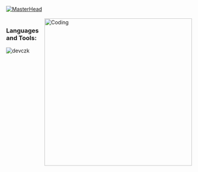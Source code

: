 [![MasterHead](https://wallpapers.com/images/hd/1920x1080-aesthetic-glrfk0ntspz3tvxg.jpg)](https://images.alphacoders.com/976/976901.jpg)
<br><br>
<img align="right" alt="Coding" width="400" src="https://dl.openseauserdata.com/cache/originImage/files/527a9783c28c70962773a73db797ea4d.gif">



<h3 align="left">Languages and Tools:</h3>



<p><img align="center" src="https://github-readme-streak-stats.herokuapp.com/?user=devczk&" alt="devczk" /></p>

